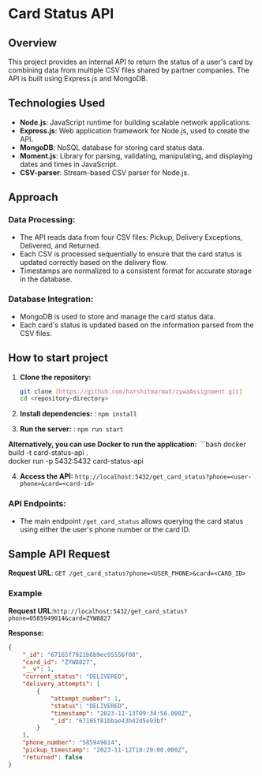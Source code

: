 # Card Status API

## Overview
This project provides an internal API to return the status of a user's card by combining data from multiple CSV files shared by partner companies. The API is built using Express.js and MongoDB.

## Technologies Used
- **Node.js**: JavaScript runtime for building scalable network applications.
- **Express.js**: Web application framework for Node.js, used to create the API.
- **MongoDB**: NoSQL database for storing card status data.
- **Moment.js**: Library for parsing, validating, manipulating, and displaying dates and times in JavaScript.
- **CSV-parser**: Stream-based CSV parser for Node.js.

## Approach
### Data Processing:
- The API reads data from four CSV files: Pickup, Delivery Exceptions, Delivered, and Returned.
- Each CSV is processed sequentially to ensure that the card status is updated correctly based on the delivery flow.
- Timestamps are normalized to a consistent format for accurate storage in the database.

### Database Integration:
- MongoDB is used to store and manage the card status data.
- Each card's status is updated based on the information parsed from the CSV files.


## How to start project
1. **Clone the repository:**
   ```bash
   git clone [https://github.com/harshitmarmat/zywaAssignment.git]
   cd <repository-directory>

2. **Install dependencies:** : `npm install`

3. **Run the server:** : `npm run start`

**Alternatively, you can use Docker to run the application:** 
    ```bash
    docker build -t card-status-api .  
    docker run -p 5432:5432 card-status-api

4. **Access the API:** `http://localhost:5432/get_card_status?phone=<user-phone>&card=<card-id>`


### API Endpoints:
- The main endpoint `/get_card_status` allows querying the card status using either the user's phone number or the card ID.

## Sample API Request
**Request URL**: `GET /get_card_status?phone=<USER_PHONE>&card=<CARD_ID>`

### Example
**Request URL**:`http://localhost:5432/get_card_status?phone=0585949014&card=ZYW8827`

**Response:**
```json
{
    "_id": "67165f7921b6b9ec95556f08",
    "card_id": "ZYW8827",
    "__v": 1,
    "current_status": "DELIVERED",
    "delivery_attempts": [
        {
            "attempt_number": 1,
            "status": "DELIVERED",
            "timestamp": "2023-11-13T09:34:56.000Z",
            "_id": "67165f81bbae43b42d5e93bf"
        }
    ],
    "phone_number": "585949014",
    "pickup_timestamp": "2023-11-12T18:29:00.000Z",
    "returned": false
}
